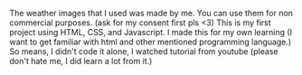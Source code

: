 The weather images that I used was made by me. You can use them for non commercial purposes. (ask for my consent first pls <3)
This is my first project using HTML, CSS, and Javascript. I made this for my own learning (I want to get familiar with html and other mentioned programming language.) So means, I didn't code it alone, I watched tutorial from youtube (please don't hate me, I did learn a lot from it.)
